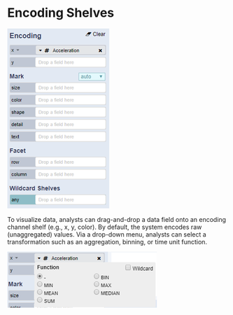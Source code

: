 # Encoding Shelves

![Encoding Shelves](../.gitbook/assets/encodingshelves.PNG)

To visualize data, analysts can drag-and-drop a data field onto an encoding channel shelf \(e.g., x, y, color\). By default, the system encodes raw \(unaggregated\) values. Via a drop-down menu, analysts can select a transformation such as an aggregation, binning, or time unit function.

![Encoding Shelves: Dropdown Menu](../.gitbook/assets/encodingshelves2.PNG)

